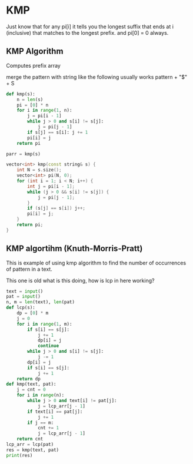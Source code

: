 # KMP

Just know that for any pi[i] it tells you the longest suffix that ends at i (inclusive) that matches to the longest prefix.  and pi[0] = 0 always. 

## KMP Algorithm

Computes prefix array

merge the pattern with string like the following usually works
pattern + "$" + S

```py
def kmp(s):
    n = len(s)
    pi = [0] * n
    for i in range(1, n):
        j = pi[i - 1]
        while j > 0 and s[i] != s[j]: 
            j = pi[j - 1]
        if s[j] == s[i]: j += 1
        pi[i] = j
    return pi

parr = kmp(s)
```

```cpp
vector<int> kmp(const string& s) {
    int N = s.size();
    vector<int> pi(N, 0);
    for (int i = 1; i < N; i++) {
        int j = pi[i - 1];
        while (j > 0 && s[i] != s[j]) {
            j = pi[j - 1];
        }
        if (s[j] == s[i]) j++;
        pi[i] = j;
    }
    return pi;
}
```

## KMP algortihm (Knuth-Morris-Pratt)

This is example of using kmp algorithm to find the number of occurrences of pattern in a text.  

This one is old what is this doing, how is lcp in here working? 

```py
text = input()
pat = input()
n, m = len(text), len(pat)
def lcp(s):
    dp = [0] * m
    j = 0
    for i in range(1, m):
        if s[i] == s[j]:
            j += 1
            dp[i] = j
            continue
        while j > 0 and s[i] != s[j]:
            j -= 1
        dp[i] = j
        if s[i] == s[j]:
            j += 1
    return dp
def kmp(text, pat):
    j = cnt = 0
    for i in range(n):
        while j > 0 and text[i] != pat[j]:
            j = lcp_arr[j - 1]
        if text[i] == pat[j]:
            j += 1
        if j == m:
            cnt += 1
            j = lcp_arr[j - 1]
    return cnt
lcp_arr = lcp(pat)
res = kmp(text, pat)
print(res)
```

